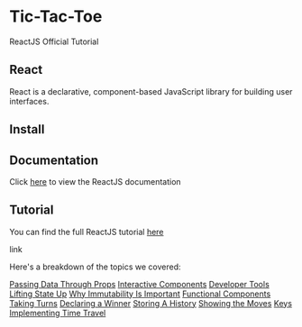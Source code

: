 # Tic-Tac-Toe
ReactJS Official Tutorial

## React

React is a declarative, component-based JavaScript library for building user interfaces.

## Install

## Documentation

Click [here](https://reactjs.org/docs/hello-world.html) to view the ReactJS documentation

## Tutorial

You can find the full ReactJS tutorial [here](https://reactjs.org/tutorial/tutorial.html)

link

Here's a breakdown of the topics we covered:

[Passing Data Through Props](https://reactjs.org/tutorial/tutorial.html#passing-data-through-props)
[Interactive Components](https://reactjs.org/tutorial/tutorial.html#an-interactive-component)
[Developer Tools](https://reactjs.org/tutorial/tutorial.html#developer-tools)
[Lifting State Up](https://reactjs.org/tutorial/tutorial.html#lifting-state-up)
[Why Immutability Is Important](https://reactjs.org/tutorial/tutorial.html#why-immutability-is-important)
[Functional Components](https://reactjs.org/tutorial/tutorial.html#functional-components)
[Taking Turns](https://reactjs.org/tutorial/tutorial.html#taking-turns)
[Declaring a Winner](https://reactjs.org/tutorial/tutorial.html#declaring-a-winner)
[Storing A History](https://reactjs.org/tutorial/tutorial.html#storing-a-history)
[Showing the Moves](https://reactjs.org/tutorial/tutorial.html#showing-the-moves)
[Keys](https://reactjs.org/tutorial/tutorial.html#keys)
[Implementing Time Travel](https://reactjs.org/tutorial/tutorial.html#implementing-time-travel)
